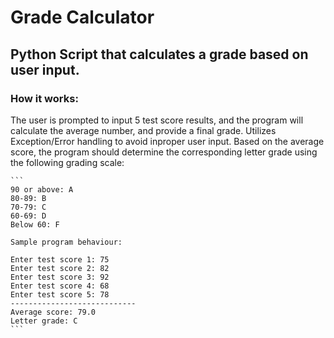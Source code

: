 # Grade Calculator

## Python Script that calculates a grade based on user input.

### How it works:
The user is prompted to input 5 test score results, and the program will calculate the average number, and provide a final grade. 
Utilizes Exception/Error handling to avoid inproper user input.
Based on the average score, the program should determine the corresponding letter grade using the following grading scale:

    ```
    90 or above: A
    80-89: B
    70-79: C
    60-69: D
    Below 60: F

    Sample program behaviour:

    Enter test score 1: 75 
    Enter test score 2: 82 
    Enter test score 3: 92 
    Enter test score 4: 68 
    Enter test score 5: 78 
    ---------------------------- 
    Average score: 79.0 
    Letter grade: C
    ```
